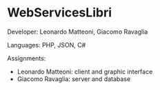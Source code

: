 # WebServicesLibri

Developer: Leonardo Matteoni, Giacomo Ravaglia

Languages: PHP, JSON, C#

Assignments:
  - Leonardo Matteoni: client and graphic interface
  - Giacomo Ravaglia: server and database
